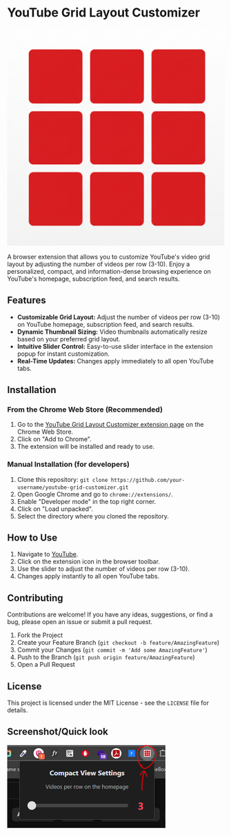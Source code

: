 # YouTube Grid Layout Customizer

![YouTube Grid Layout Customizer](icon.png)

A browser extension that allows you to customize YouTube's video grid layout by adjusting the number of videos per row (3-10). Enjoy a personalized, compact, and information-dense browsing experience on YouTube's homepage, subscription feed, and search results.

## Features

-   **Customizable Grid Layout:** Adjust the number of videos per row (3-10) on YouTube homepage, subscription feed, and search results.
-   **Dynamic Thumbnail Sizing:** Video thumbnails automatically resize based on your preferred grid layout.
-   **Intuitive Slider Control:** Easy-to-use slider interface in the extension popup for instant customization.
-   **Real-Time Updates:** Changes apply immediately to all open YouTube tabs.

## Installation

### From the Chrome Web Store (Recommended)

1.  Go to the [YouTube Grid Layout Customizer extension page]() on the Chrome Web Store.
2.  Click on "Add to Chrome".
3.  The extension will be installed and ready to use.

### Manual Installation (for developers)

1.  Clone this repository: `git clone https://github.com/your-username/youtube-grid-customizer.git`
2.  Open Google Chrome and go to `chrome://extensions/`.
3.  Enable "Developer mode" in the top right corner.
4.  Click on "Load unpacked".
5.  Select the directory where you cloned the repository.

## How to Use

1.  Navigate to [YouTube](https://www.youtube.com/).
2.  Click on the extension icon in the browser toolbar.
3.  Use the slider to adjust the number of videos per row (3-10).
4.  Changes apply instantly to all open YouTube tabs.

## Contributing

Contributions are welcome! If you have any ideas, suggestions, or find a bug, please open an issue or submit a pull request.

1.  Fork the Project
2.  Create your Feature Branch (`git checkout -b feature/AmazingFeature`)
3.  Commit your Changes (`git commit -m 'Add some AmazingFeature'`)
4.  Push to the Branch (`git push origin feature/AmazingFeature`)
5.  Open a Pull Request

## License

This project is licensed under the MIT License - see the `LICENSE` file for details.

## Screenshot/Quick look

<img src="Capture.PNG" alt="QV">
